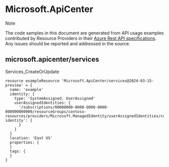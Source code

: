# Microsoft.ApiCenter
  
> [!NOTE]
> The code samples in this document are generated from API usage examples contributed by Resource Providers in their [Azure Rest API specifications](https://github.com/Azure/azure-rest-api-specs). Any issues should be reported and addressed in the source.


## microsoft.apicenter/services

Services_CreateOrUpdate
```bicep
resource exampleResource 'Microsoft.ApiCenter/services@2024-03-15-preview' = {
  name: 'example'
  identity: {
    type: 'SystemAssigned, UserAssigned'
    userAssignedIdentities: {
      '/subscriptions/00000000-0000-0000-0000-000000000000/resourceGroups/contoso-resources/providers/Microsoft.ManagedIdentity/userAssignedIdentities/contoso-identity': {
      }
    }
  }
  location: 'East US'
  properties: {
  }
  tags: {
  }
}
```
